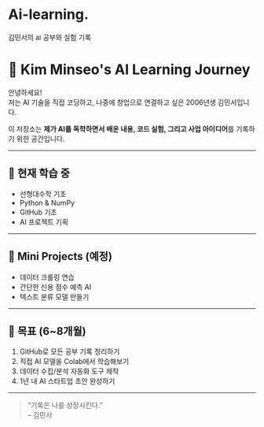 # Ai-learning.
김민서의 ai 공부와 실험 기록
# 🧠 Kim Minseo's AI Learning Journey

안녕하세요!  
저는 AI 기술을 직접 코딩하고, 나중에 창업으로 연결하고 싶은 2006년생 김민서입니다.

이 저장소는 **제가 AI를 독학하면서 배운 내용, 코드 실험, 그리고 사업 아이디어**를 기록하기 위한 공간입니다.

---

## 📘 현재 학습 중
- 선형대수학 기초
- Python & NumPy
- GitHub 기초
- AI 프로젝트 기획

---

## 🧪 Mini Projects (예정)
- 데이터 크롤링 연습
- 간단한 신용 점수 예측 AI
- 텍스트 분류 모델 만들기

---

## 📅 목표 (6~8개월)
1. GitHub로 모든 공부 기록 정리하기  
2. 직접 AI 모델을 Colab에서 학습해보기  
3. 데이터 수집/분석 자동화 도구 제작  
4. 1년 내 AI 스타트업 초안 완성하기  

---

> “기록은 나를 성장시킨다.”  
> – 김민서